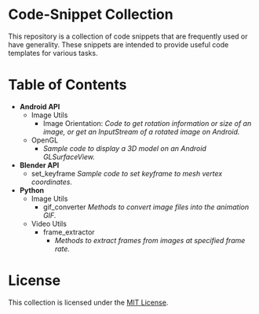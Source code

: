 <h1> Code-Snippet Collection</h1>
This repository is a collection of code snippets that are frequently used or have generality. These snippets are intended to provide useful code templates for various tasks.

# Table of Contents
- **Android API**
    - Image Utils
        - Image Orientation:
            *Code to get rotation information or size of an image, or get an InputStream of a rotated image on Android.*
    - OpenGL
        - *Sample code to display a 3D model on an Android GLSurfaceView.*
- **Blender API**
    - set_keyframe
        *Sample code to set keyframe to mesh vertex coordinates.*
- **Python**
    - Image Utils
        - gif_converter
            *Methods to convert image files into the animation GIF.*
    - Video Utils
        - frame_extractor
            - *Methods to extract frames from images at specified frame rate.*


# License
This collection is licensed under the [MIT License](./LICENSE).